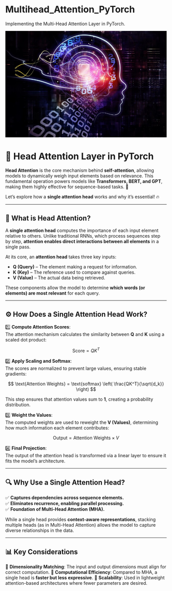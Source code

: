 # Multihead_Attention_PyTorch
Implementing the Multi-Head Attention Layer in PyTorch.

<p align="center">
  <img src="https://github.com/VictorFrancheto/Multihead_Attention_PyTorch/blob/main/image_neural.jpg">
</p>

# 🧠 Head Attention Layer in PyTorch  

**Head Attention** is the core mechanism behind **self-attention**, allowing models to dynamically weigh input elements based on relevance. This fundamental operation powers models like **Transformers, BERT, and GPT**, making them highly effective for sequence-based tasks. 🚀  

Let’s explore how a **single attention head** works and why it’s essential! 🔥  

---

## 🎯 What is Head Attention?  

A **single attention head** computes the importance of each input element relative to others. Unlike traditional RNNs, which process sequences step by step, **attention enables direct interactions between all elements** in a single pass.  

At its core, an **attention head** takes three key inputs:  

- **Q (Query)** – The element making a request for information.
- **K (Key)** – The reference used to compare against queries.
- **V (Value)** – The actual data being retrieved.  

These components allow the model to determine **which words (or elements) are most relevant** for each query.  

---

## ⚙️ How Does a Single Attention Head Work?  

1️⃣ **Compute Attention Scores**:  
   The attention mechanism calculates the similarity between **Q** and **K** using a scaled dot product:  

   $$ \text{Score} = QK^T $$  

2️⃣ **Apply Scaling and Softmax**:  
   The scores are normalized to prevent large values, ensuring stable gradients:  

   $$ \text{Attention Weights} = \text{softmax} \left( \frac{QK^T}{\sqrt{d_k}} \right) $$  

   This step ensures that attention values sum to **1**, creating a probability distribution.  

3️⃣ **Weight the Values**:  
   The computed weights are used to reweight the **V (Values)**, determining how much information each element contributes:  

   $$ \text{Output} = \text{Attention Weights} \times V $$  

4️⃣ **Final Projection**:  
   The output of the attention head is transformed via a linear layer to ensure it fits the model’s architecture.  

---

## 🔍 Why Use a Single Attention Head?  

✅ **Captures dependencies across sequence elements.**  
✅ **Eliminates recurrence, enabling parallel processing.**  
✅ **Foundation of Multi-Head Attention (MHA).**  

While a single head provides **context-aware representations**, stacking multiple heads (as in Multi-Head Attention) allows the model to capture diverse relationships in the data.  

---

## 📊 Key Considerations  

📌 **Dimensionality Matching**: The input and output dimensions must align for correct computation.
📌 **Computational Efficiency**: Compared to MHA, a single head is **faster but less expressive**.
📌 **Scalability**: Used in lightweight attention-based architectures where fewer parameters are desired.  


